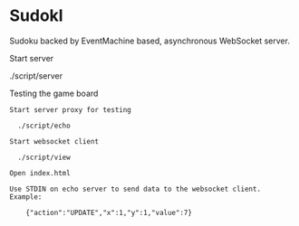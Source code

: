 Sudokl
======

Sudoku backed by EventMachine based, asynchronous WebSocket server.

Start server

  ./script/server

Testing the game board

	Start server proxy for testing

	  ./script/echo

	Start websocket client

	  ./script/view

	Open index.html

	Use STDIN on echo server to send data to the websocket client. Example:

		{"action":"UPDATE","x":1,"y":1,"value":7}
